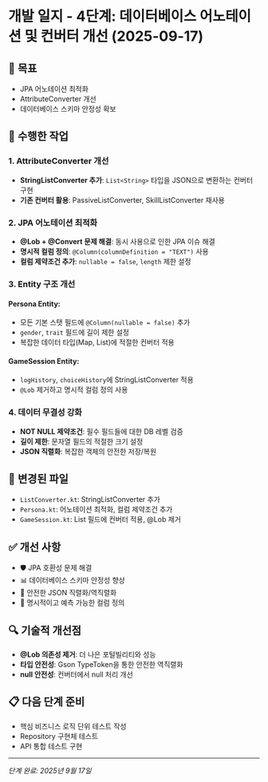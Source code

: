 # 개발 일지 - 4단계: 데이터베이스 어노테이션 및 컨버터 개선 (2025-09-17)

## 🎯 목표
- JPA 어노테이션 최적화
- AttributeConverter 개선
- 데이터베이스 스키마 안정성 확보

## 🔧 수행한 작업

### 1. AttributeConverter 개선
- **StringListConverter 추가**: `List<String>` 타입을 JSON으로 변환하는 컨버터 구현
- **기존 컨버터 활용**: PassiveListConverter, SkillListConverter 재사용

### 2. JPA 어노테이션 최적화
- **@Lob + @Convert 문제 해결**: 동시 사용으로 인한 JPA 이슈 해결
- **명시적 컬럼 정의**: `@Column(columnDefinition = "TEXT")` 사용
- **컬럼 제약조건 추가**: `nullable = false`, `length` 제한 설정

### 3. Entity 구조 개선

#### Persona Entity:
- 모든 기본 스탯 필드에 `@Column(nullable = false)` 추가
- `gender`, `trait` 필드에 길이 제한 설정
- 복잡한 데이터 타입(Map, List)에 적절한 컨버터 적용

#### GameSession Entity:
- `logHistory`, `choiceHistory`에 StringListConverter 적용
- `@Lob` 제거하고 명시적 컬럼 정의 사용

### 4. 데이터 무결성 강화
- **NOT NULL 제약조건**: 필수 필드들에 대한 DB 레벨 검증
- **길이 제한**: 문자열 필드의 적절한 크기 설정
- **JSON 직렬화**: 복잡한 객체의 안전한 저장/복원

## 📝 변경된 파일
- `ListConverter.kt`: StringListConverter 추가
- `Persona.kt`: 어노테이션 최적화, 컬럼 제약조건 추가
- `GameSession.kt`: List 필드에 컨버터 적용, @Lob 제거

## ✅ 개선 사항
- 🛡️ JPA 호환성 문제 해결
- 📊 데이터베이스 스키마 안정성 향상
- 🔄 안전한 JSON 직렬화/역직렬화
- 🎯 명시적이고 예측 가능한 컬럼 정의

## 🔍 기술적 개선점
- **@Lob 의존성 제거**: 더 나은 포털빌리티와 성능
- **타입 안전성**: Gson TypeToken을 통한 안전한 역직렬화
- **null 안전성**: 컨버터에서 null 처리 개선

## 📋 다음 단계 준비
- 핵심 비즈니스 로직 단위 테스트 작성
- Repository 구현체 테스트
- API 통합 테스트 구현

---
*단계 완료: 2025년 9월 17일*
